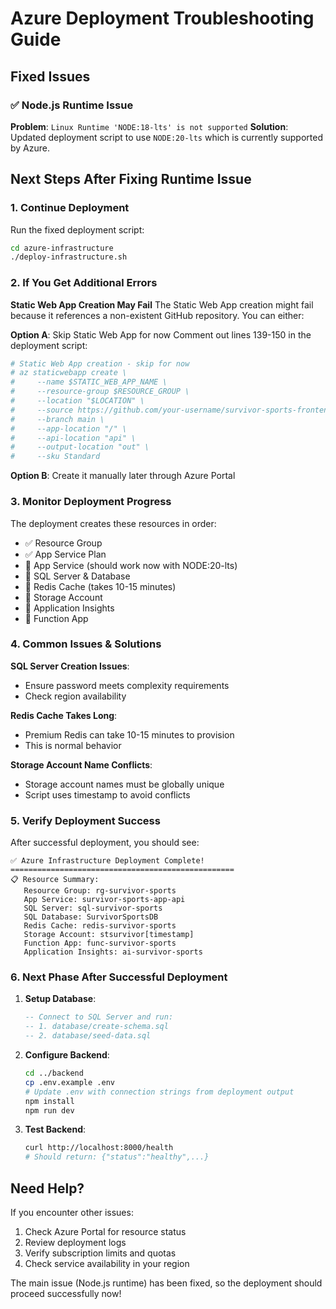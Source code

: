 # Azure Deployment Troubleshooting Guide

## Fixed Issues

### ✅ Node.js Runtime Issue
**Problem**: `Linux Runtime 'NODE:18-lts' is not supported`
**Solution**: Updated deployment script to use `NODE:20-lts` which is currently supported by Azure.

## Next Steps After Fixing Runtime Issue

### 1. Continue Deployment
Run the fixed deployment script:
```bash
cd azure-infrastructure
./deploy-infrastructure.sh
```

### 2. If You Get Additional Errors

**Static Web App Creation May Fail**
The Static Web App creation might fail because it references a non-existent GitHub repository. You can either:

**Option A**: Skip Static Web App for now
Comment out lines 139-150 in the deployment script:
```bash
# Static Web App creation - skip for now
# az staticwebapp create \
#     --name $STATIC_WEB_APP_NAME \
#     --resource-group $RESOURCE_GROUP \
#     --location "$LOCATION" \
#     --source https://github.com/your-username/survivor-sports-frontend \
#     --branch main \
#     --app-location "/" \
#     --api-location "api" \
#     --output-location "out" \
#     --sku Standard
```

**Option B**: Create it manually later through Azure Portal

### 3. Monitor Deployment Progress

The deployment creates these resources in order:
- ✅ Resource Group 
- ✅ App Service Plan
- 🔄 App Service (should work now with NODE:20-lts)
- 🔄 SQL Server & Database
- 🔄 Redis Cache (takes 10-15 minutes)
- 🔄 Storage Account
- 🔄 Application Insights
- 🔄 Function App

### 4. Common Issues & Solutions

**SQL Server Creation Issues**:
- Ensure password meets complexity requirements
- Check region availability

**Redis Cache Takes Long**:
- Premium Redis can take 10-15 minutes to provision
- This is normal behavior

**Storage Account Name Conflicts**:
- Storage account names must be globally unique
- Script uses timestamp to avoid conflicts

### 5. Verify Deployment Success

After successful deployment, you should see:
```
✅ Azure Infrastructure Deployment Complete!
==================================================
📋 Resource Summary:
   Resource Group: rg-survivor-sports
   App Service: survivor-sports-app-api
   SQL Server: sql-survivor-sports
   SQL Database: SurvivorSportsDB
   Redis Cache: redis-survivor-sports
   Storage Account: stsurvivor[timestamp]
   Function App: func-survivor-sports
   Application Insights: ai-survivor-sports
```

### 6. Next Phase After Successful Deployment

1. **Setup Database**:
   ```sql
   -- Connect to SQL Server and run:
   -- 1. database/create-schema.sql
   -- 2. database/seed-data.sql
   ```

2. **Configure Backend**:
   ```bash
   cd ../backend
   cp .env.example .env
   # Update .env with connection strings from deployment output
   npm install
   npm run dev
   ```

3. **Test Backend**:
   ```bash
   curl http://localhost:8000/health
   # Should return: {"status":"healthy",...}
   ```

## Need Help?

If you encounter other issues:
1. Check Azure Portal for resource status
2. Review deployment logs
3. Verify subscription limits and quotas
4. Check service availability in your region

The main issue (Node.js runtime) has been fixed, so the deployment should proceed successfully now!